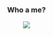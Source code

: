 <div align="center">
<h3>Who a me?</h3>
<image src="https://readme-typing-svg.herokuapp.com?font=Iosevka&size=16&color=48e&center=true&width=410&height=45&lines=Today+I'm+linux+enthusiast.">
</div>
